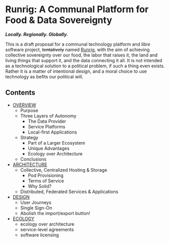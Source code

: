 # Runrig: A Communal Platform for Food & Data Sovereignty
___Locally. Regionally. Globally.___

This is a draft proposal for a communal technology platform and _libre_ software
project, ~~tentatively~~ named [Runrig](https://en.wikipedia.org/wiki/Run_rig), with
the aim of achieving collective sovereignty over our food, the labor that raises
it, the land and living things that support it, and the data connecting it all.
It is not intended as a technological solution to a political problem, if such a
thing even exists. Rather it is a matter of intentional design, and a moral
choice to use technology as befits our political will.

## Contents
- [OVERVIEW](overview.md)
  - Purpose
  - Three Layers of Autonomy
    - The Data Provider
    - Service Platforms
    - Local-first Applications
  - Strategy
    - Part of a Larger Ecosystem
    - Unique Advantages
    - Ecology over Architecture
  - Conclusions
- [ARCHITECTURE](architecture.md)
  - Collective, Centralized Hosting & Storage
    - Pod Provisioning
    - Terms of Service
    - Why Solid?
  - Distributed, Federated Services & Applications
- [DESIGN](design.md)
  - User Journeys
  - Single Sign-On
  - Abolish the import/export button!
- [ECOLOGY](ecology.md)
  - ecology over architecture
  - service-level agreements
  - software licensing
